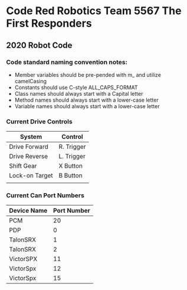 # Code Red Robotics Team 5567 The First Responders 

## 2020 Robot Code

### Code standard naming convention notes:
* Member variables should be pre-pended with m_ and utilize camelCasing
* Constants should use C-style ALL_CAPS_FORMAT
* Class names should always start with a Capital letter
* Method names should always start with a lower-case letter
* Variable names should always start with a lower-case letter

### Current Drive Controls
| System         | Control       |
| -------------- | ------------- |
| Drive Forward  | R. Trigger    |
| Drive Reverse  | L. Trigger    |
| Shift Gear     | X Button      |
| Lock-on Target | B Button      |
|                |               |

### Current Can Port Numbers
| Device Name   |  Port Number  |
| ------------- | ------------- |
| PCM           | 20            |
| PDP           | 0             |
| TalonSRX      | 1             |
| TalonSRX      | 2             |
| VictorSPX     | 11            |
| VictorSpx     | 12            |
| VictorSpx     | 15            |


